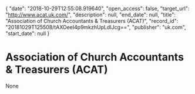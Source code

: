 {
  "date": "2018-10-29T12:55:08.919640", 
  "open_access": false, 
  "target_url": "http://www.acat.uk.com/", 
  "description": null, 
  "end_date": null, 
  "title": "Association of Church Accountants & Treasurers (ACAT)", 
  "record_id": "20181029T125508/tAXOeeI4p9mkzhUpLdIJcg==", 
  "publisher": "uk.com", 
  "start_date": null
}

# Association of Church Accountants & Treasurers (ACAT)

None
